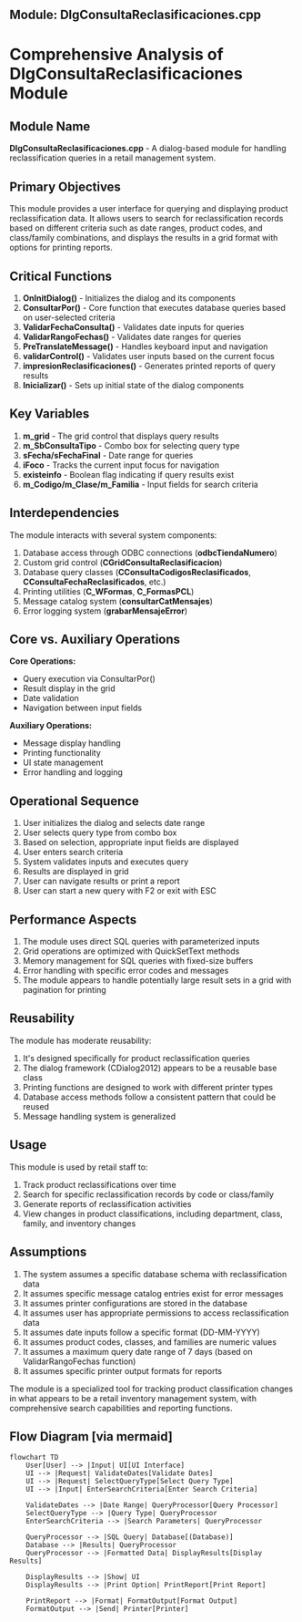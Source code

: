 ## Module: DlgConsultaReclasificaciones.cpp
# Comprehensive Analysis of DlgConsultaReclasificaciones Module

## Module Name
**DlgConsultaReclasificaciones.cpp** - A dialog-based module for handling reclassification queries in a retail management system.

## Primary Objectives
This module provides a user interface for querying and displaying product reclassification data. It allows users to search for reclassification records based on different criteria such as date ranges, product codes, and class/family combinations, and displays the results in a grid format with options for printing reports.

## Critical Functions
1. **OnInitDialog()** - Initializes the dialog and its components
2. **ConsultarPor()** - Core function that executes database queries based on user-selected criteria
3. **ValidarFechaConsulta()** - Validates date inputs for queries
4. **ValidarRangoFechas()** - Validates date ranges for queries
5. **PreTranslateMessage()** - Handles keyboard input and navigation
6. **validarControl()** - Validates user inputs based on the current focus
7. **impresionReclasificaciones()** - Generates printed reports of query results
8. **Inicializar()** - Sets up initial state of the dialog components

## Key Variables
1. **m_grid** - The grid control that displays query results
2. **m_SbConsultaTipo** - Combo box for selecting query type
3. **sFecha/sFechaFinal** - Date range for queries
4. **iFoco** - Tracks the current input focus for navigation
5. **existeinfo** - Boolean flag indicating if query results exist
6. **m_Codigo/m_Clase/m_Familia** - Input fields for search criteria

## Interdependencies
The module interacts with several system components:
1. Database access through ODBC connections (**odbcTiendaNumero**)
2. Custom grid control (**CGridConsultaReclasificacion**)
3. Database query classes (**CConsultaCodigosReclasificados**, **CConsultaFechaReclasificados**, etc.)
4. Printing utilities (**C_WFormas**, **C_FormasPCL**)
5. Message catalog system (**consultarCatMensajes**)
6. Error logging system (**grabarMensajeError**)

## Core vs. Auxiliary Operations
**Core Operations:**
- Query execution via ConsultarPor()
- Result display in the grid
- Date validation
- Navigation between input fields

**Auxiliary Operations:**
- Message display handling
- Printing functionality
- UI state management
- Error handling and logging

## Operational Sequence
1. User initializes the dialog and selects date range
2. User selects query type from combo box
3. Based on selection, appropriate input fields are displayed
4. User enters search criteria
5. System validates inputs and executes query
6. Results are displayed in grid
7. User can navigate results or print a report
8. User can start a new query with F2 or exit with ESC

## Performance Aspects
1. The module uses direct SQL queries with parameterized inputs
2. Grid operations are optimized with QuickSetText methods
3. Memory management for SQL queries with fixed-size buffers
4. Error handling with specific error codes and messages
5. The module appears to handle potentially large result sets in a grid with pagination for printing

## Reusability
The module has moderate reusability:
1. It's designed specifically for product reclassification queries
2. The dialog framework (CDialog2012) appears to be a reusable base class
3. Printing functions are designed to work with different printer types
4. Database access methods follow a consistent pattern that could be reused
5. Message handling system is generalized

## Usage
This module is used by retail staff to:
1. Track product reclassifications over time
2. Search for specific reclassification records by code or class/family
3. Generate reports of reclassification activities
4. View changes in product classifications, including department, class, family, and inventory changes

## Assumptions
1. The system assumes a specific database schema with reclassification data
2. It assumes specific message catalog entries exist for error messages
3. It assumes printer configurations are stored in the database
4. It assumes user has appropriate permissions to access reclassification data
5. It assumes date inputs follow a specific format (DD-MM-YYYY)
6. It assumes product codes, classes, and families are numeric values
7. It assumes a maximum query date range of 7 days (based on ValidarRangoFechas function)
8. It assumes specific printer output formats for reports

The module is a specialized tool for tracking product classification changes in what appears to be a retail inventory management system, with comprehensive search capabilities and reporting functions.
## Flow Diagram [via mermaid]
```mermaid
flowchart TD
    User[User] --> |Input| UI[UI Interface]
    UI --> |Request| ValidateDates[Validate Dates]
    UI --> |Request| SelectQueryType[Select Query Type]
    UI --> |Input| EnterSearchCriteria[Enter Search Criteria]
    
    ValidateDates --> |Date Range| QueryProcessor[Query Processor]
    SelectQueryType --> |Query Type| QueryProcessor
    EnterSearchCriteria --> |Search Parameters| QueryProcessor
    
    QueryProcessor --> |SQL Query| Database[(Database)]
    Database --> |Results| QueryProcessor
    QueryProcessor --> |Formatted Data| DisplayResults[Display Results]
    
    DisplayResults --> |Show| UI
    DisplayResults --> |Print Option| PrintReport[Print Report]
    
    PrintReport --> |Format| FormatOutput[Format Output]
    FormatOutput --> |Send| Printer[Printer]
```
